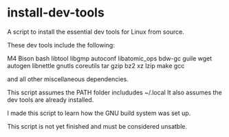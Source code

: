 # install-dev-tools
A script to install the essential dev tools for Linux from source.

These dev tools include the following:

M4
Bison
bash
libtool
libgmp
autoconf
libatomic_ops
bdw-gc
guile
wget
autogen
libnettle
gnutls
coreutils
tar
gzip
bz2
xz
lzip
make
gcc

and all other miscellaneous dependencies.

This script assumes the PATH folder includudes ~/.local
It also assumes the dev tools are already installed. 

I made this script to learn how the GNU build system was set up.

This script is not yet finished and must be considered unsatble.
